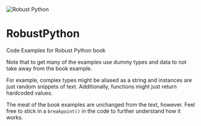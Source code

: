 ![Robust Python](https://learning.oreilly.com/library/cover/9781098100650/250w/)

# RobustPython
Code Examples for Robust Python book

Note that to get many of the examples use dummy types and data to not take away from the book example.

For example, complex types might be aliased as a string and instances are just random snippets of text.
Additionally, functions might just return hardcoded values.

The meat of the book examples are unchanged from the text, however. Feel free to stick in a `breakpoint()`
in the code to further understand how it works.
